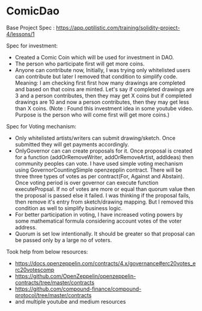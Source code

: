 # ComicDao

Base Project Spec : https://app.optilistic.com/training/solidity-project-4/lessons/1

Spec for investment:
- Created a Comic Coin which will be used for investment in DAO.
- The person who participate first will get more coins.
- Anyone can contribute now, Initially, I was trying only whitelisted users can contribute but later I removed that condition to simplify code.
Meaning: I am checking first first how many drawings are completed and based on that coins are minted.
Let's say if completed drawings are 3 and a person contributes, then they may get X coins
but if completed drawings are 10 and now a person contributes, then they may get less than X coins.
(Note : Found this investment idea in some youtube video. Purpose is the person who will come first will get more coins.)

Spec for Voting mechanism:
- Only whitelisted artists/writers can submit drawing/sketch. Once submitted they will get payments accordingly.
- OnlyGovernor can can create proposals for it. Once proposal is created for a function (addOrRemoveWriter, addOrRemoveArtist, addIdeas) then community peoples can vote. I have used simple voting mechanism using GovernorCountingSimple openzepplin contract. There will be three three types of votes as per contract(For, Against and Abstain). Once voting period is over governor can execute function executePropsal. If no of votes are more or equal than quorum value then the proposal is passed else it failed. I was thinking if the proposal fails, then remove it's entry from sketch/drawing mapping. But I removed this condition as well to simplify business logic.
- For better participation in voting, I have increased voting powers by some mathematical formula considering account votes of the voter address.
- Quorum is set low intentionally. It should be greater so that proposal can be passed only by a large no of voters.

Took help from below resources:

- https://docs.openzeppelin.com/contracts/4.x/governance#erc20votes_erc20votescomp
- https://github.com/OpenZeppelin/openzeppelin-contracts/tree/master/contracts
- https://github.com/compound-finance/compound-protocol/tree/master/contracts
- and multiple youtube and medium resources
